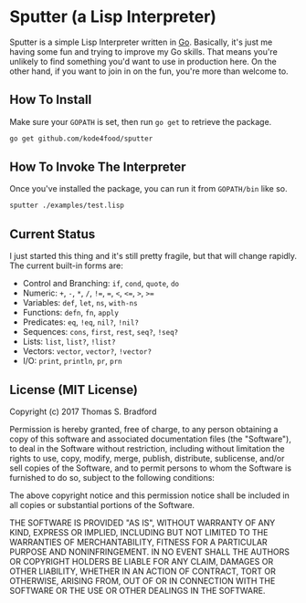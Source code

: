 # Sputter (a Lisp Interpreter)
Sputter is a simple Lisp Interpreter written in
[Go](https://golang.org/). Basically, it's just me having some fun
and trying to improve my Go skills. That means you're unlikely to
find something you'd want to use in production here.  On the other
hand, if you want to join in on the fun, you're more than welcome
to.

## How To Install
Make sure your `GOPATH` is set, then run `go get` to retrieve the
package.

```bash
go get github.com/kode4food/sputter
```

## How To Invoke The Interpreter
Once you've installed the package, you can run it from `GOPATH/bin`
like so.

```bash
sputter ./examples/test.lisp
```

## Current Status
I just started this thing and it's still pretty fragile, but
that will change rapidly.  The current built-in forms are:

  * Control and Branching: `if`, `cond`, `quote`, `do`
  * Numeric: `+`, `-`, `*`, `/`, `!=`, `=`, `<`, `<=`, `>`, `>=`
  * Variables: `def`, `let`, `ns`, `with-ns`
  * Functions: `defn`, `fn`, `apply`
  * Predicates: `eq`, `!eq`, `nil?`, `!nil?`
  * Sequences: `cons`, `first`, `rest`, `seq?`, `!seq?`
  * Lists: `list`, `list?`, `!list?`
  * Vectors: `vector`, `vector?`, `!vector?`
  * I/O: `print`, `println`, `pr`, `prn`

## License (MIT License)
Copyright (c) 2017 Thomas S. Bradford

Permission is hereby granted, free of charge, to any person
obtaining a copy of this software and associated documentation
files (the "Software"), to deal in the Software without
restriction, including without limitation the rights to use,
copy, modify, merge, publish, distribute, sublicense, and/or
sell copies of the Software, and to permit persons to whom the
Software is furnished to do so, subject to the following
conditions:

The above copyright notice and this permission notice shall be
included in all copies or substantial portions of the Software.

THE SOFTWARE IS PROVIDED "AS IS", WITHOUT WARRANTY OF ANY KIND,
EXPRESS OR IMPLIED, INCLUDING BUT NOT LIMITED TO THE WARRANTIES
OF MERCHANTABILITY, FITNESS FOR A PARTICULAR PURPOSE AND
NONINFRINGEMENT. IN NO EVENT SHALL THE AUTHORS OR COPYRIGHT
HOLDERS BE LIABLE FOR ANY CLAIM, DAMAGES OR OTHER LIABILITY,
WHETHER IN AN ACTION OF CONTRACT, TORT OR OTHERWISE, ARISING
FROM, OUT OF OR IN CONNECTION WITH THE SOFTWARE OR THE USE OR
OTHER DEALINGS IN THE SOFTWARE.
